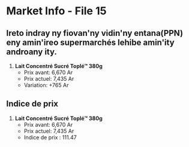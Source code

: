 # Market Info - File 15

## Ireto indray ny fiovan'ny vidin'ny entana(PPN) eny amin'ireo supermarchés lehibe amin'ity androany ity.

1. **Lait Concentré Sucré Toplé™ 380g**
   - Prix avant: 6,670 Ar
   - Prix actuel: 7,435 Ar
   - Variation: +765 Ar



## Indice de prix

1. **Lait Concentré Sucré Toplé™ 380g**
   - Prix avant: 6,670 Ar
   - Prix actuel: 7,435 Ar
   - Indice de prix : 111.47

